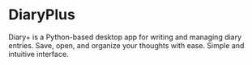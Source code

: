 # DiaryPlus
Diary+ is a Python-based desktop app for writing and managing diary entries. Save, open, and organize your thoughts with ease. Simple and intuitive interface.

